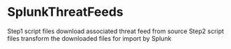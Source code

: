 # SplunkThreatFeeds

Step1 script files download associated threat feed from source
Step2 script files transform the downloaded files for import by Splunk
